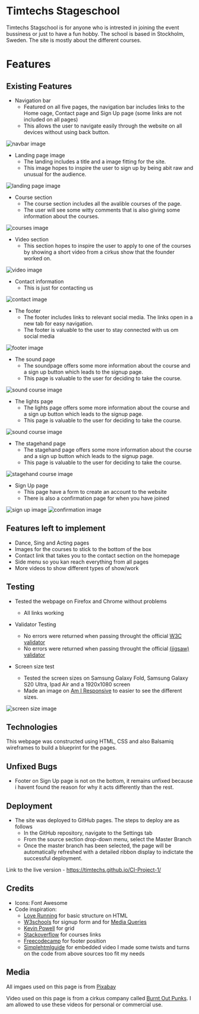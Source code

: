 # Timtechs Stageschool

Timtechs Stagschool is for anyone who is intrested in joining the event bussiness or just to have a fun hobby. The school is based in Stockholm, Sweden. The site is mostly about the different courses.

# Features

## Existing Features

* Navigation bar
    * Featured on all five pages, the navigation bar includes links to the Home oage, Contact page and Sign Up page (some links are not included on all pages)
    * This allows the user to navigate easily through the website on all devices without using back button.

![navbar image](assets/images/navbar.jpg)

* Landing page image
    * The landing includes a title and a image fitting for the site.
    * This image hopes to inspire the user to sign up by being abit raw and unusual for the audience.

![landing page image](assets/images/landing-page.jpg)

* Course section
    * The course section includes all the avalible courses of the page.
    * The user will see some witty comments that is also giving some information about the courses.

![courses image](assets/images/courses-image.jpg)

* Video section
    * This section hopes to inspire the user to apply to one of the courses by showing a short video from a cirkus show that the founder worked on.

![video image](assets/images/video-image.jpg)

* Contact information
    * This is just for contacting us

![contact image](assets/images/contact-image.jpg)

* The footer
    * The footer includes links to relevant social media. The links open in a new tab for easy navigation.
    * The footer is valuable to the user to stay connected with us om social media

![footer image](assets/images/footer-image.jpg)

* The sound page
    * The soundpage offers some more information about the course and a sign up button which leads to the signup page.
    * This page is valuable to the user for deciding to take the course.

![sound course image](assets/images/sound-course-image.jpg)

* The lights page
    * The lights page offers some more information about the course and a sign up button which leads to the signup page.
    * This page is valuable to the user for deciding to take the course.

![sound course image](assets/images/light-course-img.jpg)

* The stagehand page
    * The stagehand page offers some more information about the course and a sign up button which leads to the signup page.
    * This page is valuable to the user for deciding to take the course.

![stagehand course image](assets/images/stagehand-course-image.jpg)

* Sign Up page
    * This page have a form to create an account to the website
    * There is also a confirmation page for when you have joined

![sign up image](assets/images/signup-image.jpg)
![confirmation image](assets/images/confirmation-image-readme.jpg)

## Features left to implement

* Dance, Sing and Acting pages
* Images for the courses to stick to the bottom of the box
* Contact link that takes you to the contact section on the homepage
* Side menu so you kan reach everything from all pages
* More videos to show different types of show/work

## Testing

* Tested the webpage on Firefox and Chrome without problems
    * All links working 

* Validator Testing
    * No errors were returned when passing throught the official [W3C validator](https://validator.w3.org/nu/?doc=https%3A%2F%2Ftimtechs.github.io%2FCI-Project-1%2F)
    * No errors were returned when passing throught the official [(jigsaw) validator](https://jigsaw.w3.org/css-validator/validator?uri=https%3A%2F%2Ftimtechs.github.io%2FCI-Project-1%2F&profile=css3svg&usermedium=all&warning=1&vextwarning=&lang=sv)

* Screen size test
    * Tested the screen sizes on Samsung Galaxy Fold, Samsung Galaxy S20 Ultra, Ipad Air and a 1920x1080 screen
    * Made an image on [Am I Responsive](https://ui.dev/amiresponsive?url=https://timtechs.github.io/CI-Project-1/) to easier to see the different sizes.

![screen size image](assets/images/screen-sizes.jpg)

## Technologies

This webpage was constructed using HTML, CSS and also Balsamiq wireframes to build a blueprint for the pages.

## Unfixed Bugs

* Footer on Sign Up page is not on the bottom, it remains unfixed because i havent found the reason for why it acts differently than the rest. 

## Deployment

* The site was deployed to GitHub pages. The steps to deploy are as follows
    * In the GitHub repository, navigate to the Settings tab
    * From the source section drop-down menu, select the Master Branch
    * Once the master branch has been selected, the page will be automatically refreshed with a detailed ribbon display to indictate the successful deployment.

Link to the live version - https://timtechs.github.io/CI-Project-1/

## Credits
* Icons: Font Awesome
* Code inspiration:
    * [Love Running](https://github.com/Timtechs/love-running) for basic structure on HTML
    * [W3schools](https://www.w3schools.com/howto/howto_css_signup_form.asp) for signup form and for [Media Queries](https://www.w3schools.com/Css/css3_mediaqueries_ex.asp)
    * [Kevin Powell](https://www.youtube.com/watch?v=8QSqwbSztnA&t=438s&ab_channel=KevinPowell) for grid
    * [Stackoverflow](https://stackoverflow.com/questions/54967009/make-item-on-css-grid-a-hyperlink) for courses links
    * [Freecodecamp](https://www.freecodecamp.org/news/how-to-keep-your-footer-where-it-belongs-59c6aa05c59c/) for footer position
    * [Simplehtmlguide](http://www.simplehtmlguide.com/youtube.php) for embedded video
I made some twists and turns on the code from above sources too fit my needs

## Media

All imgaes used on this page is from [Pixabay](https://pixabay.com/)

Video used on this page is from a cirkus company called [Burnt Out Punks](https://www.youtube.com/user/burntoutpunks). I am allowed to use these videos for personal or commercial use.